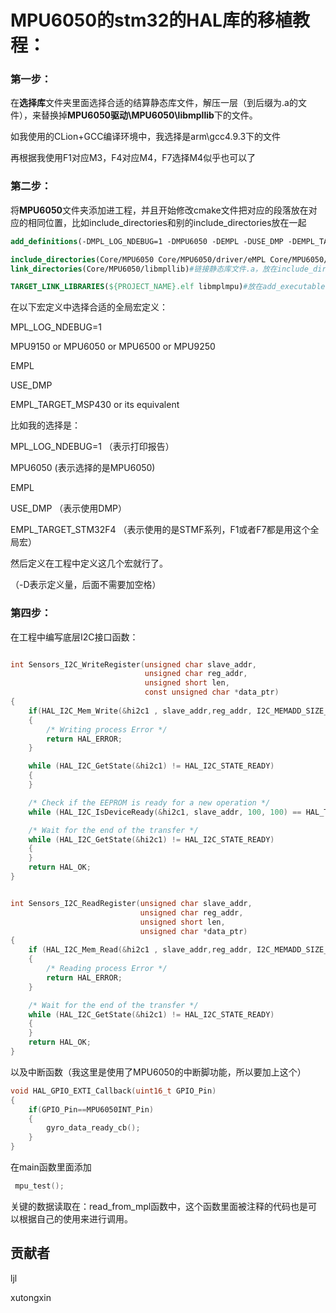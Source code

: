 # MPU6050的stm32的HAL库的移植教程：



### 第一步：

在**选择库**文件夹里面选择合适的结算静态库文件，解压一层（到后缀为.a的文件），来替换掉**MPU6050驱动\MPU6050\libmpllib**下的文件。

如我使用的CLion+GCC编译环境中，我选择是arm\gcc4.9.3下的文件

再根据我使用F1对应M3，F4对应M4，F7选择M4似乎也可以了

### 第二步：

将**MPU6050**文件夹添加进工程，并且开始修改cmake文件把对应的段落放在对应的相同位置，比如include_directories和别的include_directories放在一起

```cmake
add_definitions(-DMPL_LOG_NDEBUG=1 -DMPU6050 -DEMPL -DUSE_DMP -DEMPL_TARGET_STM32F4)#定义全局宏变量，按照下面的说明修改

include_directories(Core/MPU6050 Core/MPU6050/driver/eMPL Core/MPU6050/driver/include Core/MPU6050/driver/stm32L Core/MPU6050/mllite Core/MPU6050/eMPL-hal Core/MPU6050/mpl)#导入相对应的目录否则会include错误
link_directories(Core/MPU6050/libmpllib)#链接静态库文件.a，放在include_directories下

TARGET_LINK_LIBRARIES(${PROJECT_NAME}.elf libmplmpu)#放在add_executable
```

在以下宏定义中选择合适的全局宏定义：

MPL_LOG_NDEBUG=1

MPU9150 or MPU6050 or MPU6500 or MPU9250

EMPL

USE_DMP

EMPL_TARGET_MSP430 or its equivalent 



比如我的选择是：

MPL_LOG_NDEBUG=1 （表示打印报告）

MPU6050                         (表示选择的是MPU6050)

EMPL                              

USE_DMP						（表示使用DMP）

EMPL_TARGET_STM32F4  （表示使用的是STMF系列，F1或者F7都是用这个全局宏）

然后定义在工程中定义这几个宏就行了。

（-D表示定义量，后面不需要加空格）

### 第四步：

在工程中编写底层I2C接口函数：

~~~ c

int Sensors_I2C_WriteRegister(unsigned char slave_addr,
                              unsigned char reg_addr,
                              unsigned short len,
                              const unsigned char *data_ptr)
{
    if(HAL_I2C_Mem_Write(&hi2c1 , slave_addr,reg_addr, I2C_MEMADD_SIZE_8BIT, (uint8_t *)data_ptr,len,1000)!= HAL_OK)
    {
        /* Writing process Error */
        return HAL_ERROR;
    }

    while (HAL_I2C_GetState(&hi2c1) != HAL_I2C_STATE_READY)
    {
    }

    /* Check if the EEPROM is ready for a new operation */
    while (HAL_I2C_IsDeviceReady(&hi2c1, slave_addr, 100, 100) == HAL_TIMEOUT);

    /* Wait for the end of the transfer */
    while (HAL_I2C_GetState(&hi2c1) != HAL_I2C_STATE_READY)
    {
    }
    return HAL_OK;
}


int Sensors_I2C_ReadRegister(unsigned char slave_addr,
                             unsigned char reg_addr,
                             unsigned short len,
                             unsigned char *data_ptr)
{
    if (HAL_I2C_Mem_Read(&hi2c1 , slave_addr,reg_addr, I2C_MEMADD_SIZE_8BIT, (uint8_t *)data_ptr,len,1000) != HAL_OK)
    {
        /* Reading process Error */
        return HAL_ERROR;
    }

    /* Wait for the end of the transfer */
    while (HAL_I2C_GetState(&hi2c1) != HAL_I2C_STATE_READY)
    {
    }
    return HAL_OK;
}
~~~



以及中断函数（我这里是使用了MPU6050的中断脚功能，所以要加上这个）

~~~c
void HAL_GPIO_EXTI_Callback(uint16_t GPIO_Pin)
{
    if(GPIO_Pin==MPU6050INT_Pin)
    {
        gyro_data_ready_cb();
    }
}
~~~



在main函数里面添加

~~~c
 mpu_test();
~~~



关键的数据读取在：read_from_mpl函数中，这个函数里面被注释的代码也是可以根据自己的使用来进行调用。

## 贡献者

ljl

xutongxin

